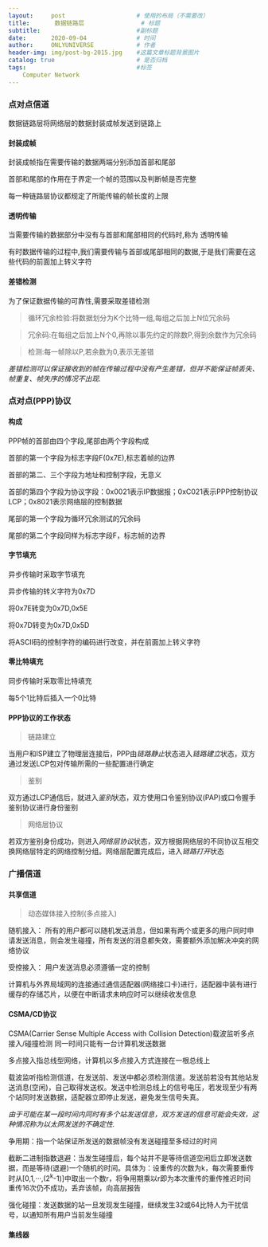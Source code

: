 ```yaml
---
layout:     post                    # 使用的布局（不需要改）
title:       数据链路层                # 标题 
subtitle:                           #副标题
date:       2020-09-04              # 时间
author:     ONLYUNIVERSE            # 作者
header-img: img/post-bg-2015.jpg    #这篇文章标题背景图片
catalog: true                       # 是否归档
tags:                               #标签
    Computer Network
---
```


### 点对点信道

数据链路层将网络层的数据封装成帧发送到链路上

#### 封装成帧

封装成帧指在需要传输的数据两端分别添加首部和尾部

首部和尾部的作用在于界定一个帧的范围以及判断帧是否完整

每一种链路层协议都规定了所能传输的帧长度的上限

#### 透明传输

当需要传输的数据部分中没有与首部和尾部相同的代码时,称为  透明传输

有时数据传输的过程中,我们需要传输与首部或尾部相同的数据,于是我们需要在这些代码的前面加上转义字符

#### 差错检测

为了保证数据传输的可靠性,需要采取差错检测

> 循环冗余检验:将数据划分为K个比特一组,每组之后加上N位冗余码

> 冗余码:在每组之后加上N个0,再除以事先约定的除数P,得到余数作为冗余码

> 检测:每一帧除以P,若余数为0,表示无差错

*差错检测可以保证接收到的帧在传输过程中没有产生差错，但并不能保证帧丢失、帧重复、帧失序的情况不出现.*

### 点对点(PPP)协议

#### 构成

PPP帧的首部由四个字段,尾部由两个字段构成

首部的第一个字段为标志字段F(0x7E),标志着帧的边界

首部的第二、三个字段为地址和控制字段，无意义

首部的第四个字段为协议字段：0x0021表示IP数据报；0xC021表示PPP控制协议LCP；0x8021表示网络层的控制数据

尾部的第一个字段为循环冗余测试的冗余码

尾部的第二个字段同样为标志字段F，标志帧的边界

#### 字节填充

异步传输时采取字节填充

异步传输的转义字符为0x7D

将0x7E转变为0x7D,0x5E

将0x7D转变为0x7D,0x5D

将ASCII码的控制字符的编码进行改变，并在前面加上转义字符

#### 零比特填充

同步传输时采取零比特填充

每5个1比特后插入一个0比特

#### PPP协议的工作状态

> 链路建立

当用户和ISP建立了物理层连接后，PPP由*链路静止*状态进入*链路建立*状态，双方通过发送LCP包对传输所需的一些配置进行确定

> 鉴别

双方通过LCP通信后，就进入*鉴别*状态，双方使用口令鉴别协议(PAP)或口令握手鉴别协议进行身份鉴别

> 网络层协议

若双方鉴别身份成功，则进入*网络层协议*状态，双方根据网络层的不同协议互相交换网络层特定的网络控制分组。网络层配置完成后，进入*链路打开*状态

### 广播信道

#### 共享信道

> 动态媒体接入控制(多点接入)

随机接入： 所有的用户都可以随机发送消息，但如果有两个或更多的用户同时申请发送消息，则会发生碰撞，所有发送的消息都失效，需要额外添加解决冲突的网络协议

受控接入： 用户发送消息必须遵循一定的控制

计算机与外界局域网的连接通过通信适配器(网络接口卡)进行，适配器中装有进行缓存的存储芯片，以便在中断请求未响应时可以继续收发信息

#### CSMA/CD协议

CSMA(Carrier Sense Multiple Access with Collision Detection)载波监听多点接入/碰撞检测
同一时间只能有一台计算机发送数据  

多点接入指总线型网络，计算机以多点接入方式连接在一根总线上

载波监听指检测信道，在发送前、发送中都必须检测信道。发送前若没有其他站发送消息(空闲)，自己取得发送权。发送中检测总线上的信号电压，若发现至少有两个站同时发送数据，适配器立即停止发送，避免发生信号失真。

*由于可能在某一段时间内同时有多个站发送信息，双方发送的信息可能会失效，这种情况称为以太网发送的不确定性.*

争用期：指一个站保证所发送的数据帧没有发送碰撞至多经过的时间

截断二进制指数退避：当发生碰撞后，每个站并不是等待信道空闲后立即发送数据，而是等待(退避)一个随机的时间。具体为：设重传的次数为k，每次需要重传时从\[0,1,···,(2<sup>k</sup>-1)\]中取出一个数r，将争用期乘以r即为本次重传的重传推迟时间
重传16次仍不成功，丢弃该帧，向高层报告

强化碰撞：发送数据的站一旦发现发生碰撞，继续发生32或64比特人为干扰信号，以通知所有用户当前发生碰撞

#### 集线器
